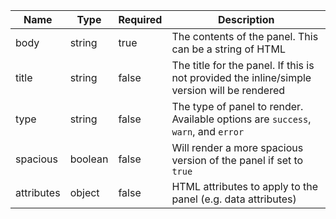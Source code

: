 | Name       | Type    | Required | Description                                                                                 |
| ---------- | ------- | -------- | ------------------------------------------------------------------------------------------- |
| body       | string  | true     | The contents of the panel. This can be a string of HTML                                     |
| title      | string  | false    | The title for the panel. If this is not provided the inline/simple version will be rendered |
| type       | string  | false    | The type of panel to render. Available options are `success`, `warn`, and `error`           |
| spacious   | boolean | false    | Will render a more spacious version of the panel if set to `true`                           |
| attributes | object  | false    | HTML attributes to apply to the panel (e.g. data attributes)                                |
